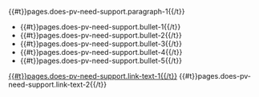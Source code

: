 <p>{{#t}}pages.does-pv-need-support.paragraph-1{{/t}}</p>
<ul class="govuk-list govuk-list--bullet">
<li>{{#t}}pages.does-pv-need-support.bullet-1{{/t}}</li>
<li>{{#t}}pages.does-pv-need-support.bullet-2{{/t}}</li>
<li>{{#t}}pages.does-pv-need-support.bullet-3{{/t}}</li>
<li>{{#t}}pages.does-pv-need-support.bullet-4{{/t}}</li>
<li>{{#t}}pages.does-pv-need-support.bullet-5{{/t}}</li>
</ul>
<p><a href="#">{{#t}}pages.does-pv-need-support.link-text-1{{/t}}</a> {{#t}}pages.does-pv-need-support.link-text-2{{/t}}</p>
